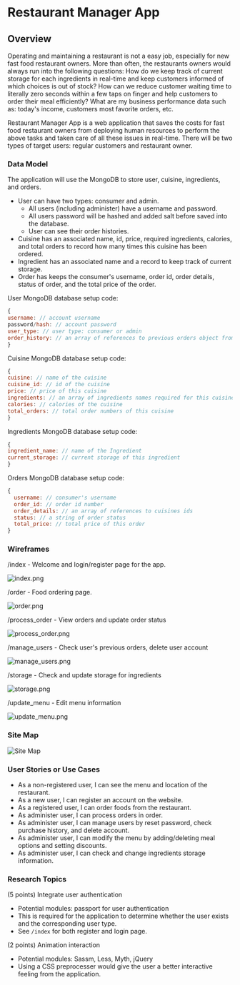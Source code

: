 # Restaurant Manager App

## Overview
Operating and maintaining a restaurant is not a easy job, especially for new fast food restaurant owners. More than often, the restaurants owners would always run into the following questions: How do we keep track of current storage for each ingredients in real-time and keep customers informed of which choices is out of stock? How can we reduce customer waiting time to literally zero seconds within a few taps on finger and help customers to order their meal efficiently? What are my business performance data such as: today's income, customers most favorite orders, etc.

Restaurant Manager App is a web application that saves the costs for fast food restaurant owners from deploying human resources to perform the above tasks and taken care of all these issues in real-time. There will be two types of target users: regular customers and restaurant owner.

### Data Model
The application will use the MongoDB to store user, cuisine, ingredients, and orders.

* User can have two types: consumer and admin.
  * All users (including administer) have a username and password.
  * All users password will be hashed and added salt before saved into the database.
  * User can see their order histories.
* Cuisine has an associated name, id, price, required ingredients, calories, and total orders to record how many times this cuisine has been ordered.
* Ingredient has an associated name and a record to keep track of current storage.
* Order has keeps the consumer's username, order id, order details, status of order, and the total price of the order.

User MongoDB database setup code:
```javascript
{
username: // account username
password/hash: // account password
user_type: // user type: consumer or admin
order_history: // an array of references to previous orders object from this account
}
```
Cuisine MongoDB database setup code:
```javascript
{
cuisine: // name of the cuisine
cuisine_id: // id of the cuisine
price: // price of this cuisine
ingredients: // an array of ingredients names required for this cuisine
calories: // calories of the cuisine
total_orders: // total order numbers of this cuisine
}
```
Ingredients MongoDB database setup code:
```javascript
{
ingredient_name: // name of the Ingredient
current_storage: // current storage of this ingredient
}
```
Orders MongoDB database setup code:
```javascript
{
  username: // consumer's username
  order_id: // order id number
  order_details: // an array of references to cuisines ids
  status: // a string of order status
  total_price: // total price of this order
}
```
### Wireframes
/index - Welcome and login/register page for the app.

![index.png](https://github.com/szwalker/Restaurant-Manager-App/blob/master/Documentation/index.png?raw=true "Index Page")

/order - Food ordering page.

![order.png](https://github.com/szwalker/Restaurant-Manager-App/blob/master/Documentation/order.png?raw=true "Order Page")

/process_order - View orders and update order status

![process_order.png](https://github.com/szwalker/Restaurant-Manager-App/blob/master/Documentation/process_order.png?raw=true "Process_Order Page")

/manage_users - Check user's previous orders, delete user account

![manage_users.png](https://github.com/szwalker/Restaurant-Manager-App/blob/master/Documentation/manage_users.png?raw=true "Manage_Users Page")

/storage - Check and update storage for ingredients

![storage.png](https://github.com/szwalker/Restaurant-Manager-App/blob/master/Documentation/storage.png?raw=true "Storage Page")

/update_menu - Edit menu information

![update_menu.png](https://github.com/szwalker/Restaurant-Manager-App/blob/master/Documentation/update_menu.png?raw=true "Update Menu Page")


### Site Map
![Site Map](https://github.com/szwalker/Restaurant-Manager-App/blob/master/Documentation/site_map.png?raw=true "Restaurant Manager App Site Map")

### User Stories or Use Cases
* As a non-registered user, I can see the menu and location of the restaurant.
* As a new user, I can register an account on the website.
* As a registered user, I can order foods from the restaurant.
* As administer user, I can process orders in order.
* As administer user, I can manage users by reset password, check purchase history, and delete account.
* As administer user, I can modify the menu by adding/deleting meal options and setting discounts.
* As administer user, I can check and change ingredients storage information.

### Research Topics
(5 points) Integrate user authentication
  * Potential modules: passport for user authentication
  * This is required for the application to determine whether the user exists and the corresponding user type.
  * See `/index` for both register and login page.

(2 points) Animation interaction
  * Potential modules: Sassm, Less, Myth, jQuery
  * Using a CSS preprocesser would give the user a better interactive feeling from the application.
